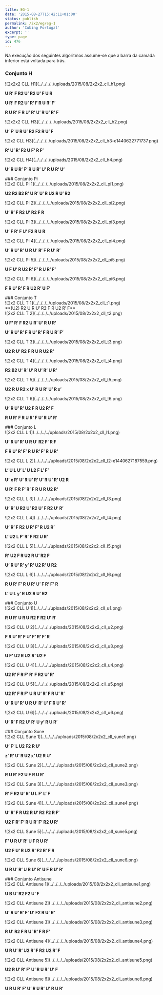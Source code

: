 ```yaml
---
title: EG-1
date: '2015-08-27T15:42:11+01:00'
status: publish
permalink: /2x2/eg/eg-1
author: 'Cubing Portugal'
excerpt: ''
type: page
id: 476
---
```

Na execução dos seguintes algoritmos assume-se que a barra da camada inferior está voltada para trás.

### Conjunto H

<div class="wrc-column-grid wrc-column-grid-4"><div class="wrc-column wrc-column-width-1 wrc-column-start">![2x2x2 CLL H1](../../../../uploads/2015/08/2x2x2_cll_h1.png)

**U R’ F R2 U’ R2 U’ F U R**

**U R’ F R2 U’ R’ F R U R’ F’**

**R U R’ F R U’ R’ U’ R U’ R’ F**

</div><div class="wrc-column wrc-column-width-1">![2x2x2 CLL H3](../../../../uploads/2015/08/2x2x2_cll_h2.png)

**U’ F’ U R U’ R2 F2 R U’ F**

</div><div class="wrc-column wrc-column-width-1">![2x2 CLL H3](../../../../uploads/2015/08/2x2x2_cll_h3-e1440622771737.png)

 **R’ U’ R’ F2 U F’ R F’**

</div><div class="wrc-column wrc-column-width-1 wrc-column-end">![2x2 CLL H4](../../../../uploads/2015/08/2x2x2_cll_h4.png)

 **U’ R U R’ F’ R U R’ U’ R U R’ U’**

</div></div>### Conjunto Pi

<div class="wrc-column-grid wrc-column-grid-3"><div class="wrc-column wrc-column-width-1 wrc-column-start">![2x2 CLL Pi 1](../../../../uploads/2015/08/2x2x2_cll_pi1.png)

**U2 R2 B2 R’ U R’ U’ R U2 R U’ R2**

</div><div class="wrc-column wrc-column-width-1">![2x2 CLL Pi 2](../../../../uploads/2015/08/2x2x2_cll_pi2.png)

**U’ R’ F R2 U’ R2 F R**

</div><div class="wrc-column wrc-column-width-1 wrc-column-end">![2x2 CLL Pi 3](../../../../uploads/2015/08/2x2x2_cll_pi3.png)

**U’ F R’ F U’ F2 R U R**

</div></div><div class="wrc-column-grid wrc-column-grid-3"><div class="wrc-column wrc-column-width-1 wrc-column-start">![2x2 CLL Pi 4](../../../../uploads/2015/08/2x2x2_cll_pi4.png)

**U’ R U’ R’ U R U’ R’ F R U’ R’**

</div><div class="wrc-column wrc-column-width-1">![2x2 CLL Pi 5](../../../../uploads/2015/08/2x2x2_cll_pi5.png)

**U F U’ R U2 R’ F’ R U R’ F’**

</div><div class="wrc-column wrc-column-width-1 wrc-column-end">![2x2 CLL Pi 6](../../../../uploads/2015/08/2x2x2_cll_pi6.png)

**F R U’ R’ F R U2 R’ U F’**

</div></div>### Conjunto T

<div class="wrc-column-grid wrc-column-grid-3"><div class="wrc-column wrc-column-width-1 wrc-column-start">![2x2 CLL T 1](../../../../uploads/2015/08/2x2x2_cll_t1.png)

<div class="sqs-block html-block sqs-block-html" data-block-type="2" id="block-0b6be71681768e52d240"><div class="sqs-block-content" id="yui_3_17_2_1_1440613729900_1102">**<span id="yui_3_17_2_1_1440613729900_1100">(U2) R2 U R U’ R2 F R U2 R’ F</span>**

</div></div></div><div class="wrc-column wrc-column-width-1">![2x2 CLL T 2](../../../../uploads/2015/08/2x2x2_cll_t2.png)

**U F’ R’ F R2 U R’ U’ R U R’**

**U’ R U’ R’ F R U’ R’ F R U R’ F’**

</div><div class="wrc-column wrc-column-width-1 wrc-column-end">![2x2 CLL T 3](../../../../uploads/2015/08/2x2x2_cll_t3.png)

**U2 R U’ R2 F R U R U2 R’**

</div></div><div class="wrc-column-grid wrc-column-grid-3"><div class="wrc-column wrc-column-width-1 wrc-column-start">![2x2 CLL T 4](../../../../uploads/2015/08/2x2x2_cll_t4.png)

**R2 B2 U’ R’ U’ R U’ R’ U R’**

</div><div class="wrc-column wrc-column-width-1">![2x2 CLL T 5](../../../../uploads/2015/08/2x2x2_cll_t5.png)

 **U2 R U R2 x U’ R U R’ U’ R x’**

</div><div class="wrc-column wrc-column-width-1 wrc-column-end">![2x2 CLL T 6](../../../../uploads/2015/08/2x2x2_cll_t6.png)

**U’ R U’ R’ U2 F R U2 R’ F**

**R U R’ F R U R’ F U’ R U’ R’**

</div></div>### Conjunto L

<div class="wrc-column-grid wrc-column-grid-3"><div class="wrc-column wrc-column-width-1 wrc-column-start">![2x2 CLL L 1](../../../../uploads/2015/08/2x2x2_cll_l1.png)

**U’ R U’ R’ U R U’ R2 F’ R F**

**F R U’ R’ F’ R U R’ F’ R U R’**

</div><div class="wrc-column wrc-column-width-1">![2x2 CLL L 2](../../../../uploads/2015/08/2x2x2_cll_l2-e1440627187559.png)

**L’ U L U’ L’ U L2 F L’ F’**

**U’ x R’ U’ R U’ R’ U’ R U’ R’ U2 R**

**U R’ F R F’ R’ F R U R U2 R’**

</div><div class="wrc-column wrc-column-width-1 wrc-column-end">![2x2 CLL L 3](../../../../uploads/2015/08/2x2x2_cll_l3.png)

**U’ R’ U R2 U’ R2 U’ F R2 U’ R’**

</div></div><div class="wrc-column-grid wrc-column-grid-3"><div class="wrc-column wrc-column-width-1 wrc-column-start">![2x2 CLL L 4](../../../../uploads/2015/08/2x2x2_cll_l4.png)

**U’ R’ F R2 U R’ F’ R U2 R’**

**L’ U2 L F’ R’ F R2 U R’**

</div><div class="wrc-column wrc-column-width-1">![2x2 CLL L 5](../../../../uploads/2015/08/2x2x2_cll_l5.png)

**R’ U2 F R U2 R U’ R2 F**

**U’ R U’ R’ y’ R’ U2 R’ U R2**

</div><div class="wrc-column wrc-column-width-1 wrc-column-end">![2x2 CLL L 6](../../../../uploads/2015/08/2x2x2_cll_l6.png)

**R U R’ F’ R U R’ U’ F R’ F’ R**

**L’ U L y’ R U2 R U’ R2**

</div></div>### Conjunto U

<div class="wrc-column-grid wrc-column-grid-3"><div class="wrc-column wrc-column-width-1 wrc-column-start">![2x2 CLL U 1](../../../../uploads/2015/08/2x2x2_cll_u1.png)

**R U R’ U R U R2 F R2 U’ R’**

</div><div class="wrc-column wrc-column-width-1">![2x2 CLL U 2](../../../../uploads/2015/08/2x2x2_cll_u2.png)

**F R U’ R’ F U’ F’ R’ F’ R**

</div><div class="wrc-column wrc-column-width-1 wrc-column-end">![2x2 CLL U 3](../../../../uploads/2015/08/2x2x2_cll_u3.png)

**U F’ U2 R U2 R’ U2 F**

</div></div><div class="wrc-column-grid wrc-column-grid-3"><div class="wrc-column wrc-column-width-1 wrc-column-start">![2x2 CLL U 4](../../../../uploads/2015/08/2x2x2_cll_u4.png)

**U2 R’ F R F’ R’ F R2 U’ R’**

</div><div class="wrc-column wrc-column-width-1">![2x2 CLL U 5](../../../../uploads/2015/08/2x2x2_cll_u5.png)

**U2 R’ F R F’ U R U’ R’ F R U’ R’**

**U’ R U’ R’ U R U’ R’ U’ F R U’ R’**

</div><div class="wrc-column wrc-column-width-1 wrc-column-end">![2x2 CLL U 6](../../../../uploads/2015/08/2x2x2_cll_u6.png)

**U’ R’ F R2 U’ R’ U y’ R U R’**

</div></div>###  Conjunto Sune

<div class="wrc-column-grid wrc-column-grid-3"><div class="wrc-column wrc-column-width-1 wrc-column-start">![2x2 CLL Sune 1](../../../../uploads/2015/08/2x2x2_cll_sune1.png)

**U’ F’ L U2 F2 R U’**

**z’ R’ U’ R U2 x’ U2 R U’**

</div><div class="wrc-column wrc-column-width-1">![2x2 CLL Sune 2](../../../../uploads/2015/08/2x2x2_cll_sune2.png)

**R U R’ F2 U F R U R’**

</div><div class="wrc-column wrc-column-width-1 wrc-column-end">![2x2 CLL Sune 3](../../../../uploads/2015/08/2x2x2_cll_sune3.png)

**R’ F R2 U’ R’ U L F’ L’ F**

</div></div><div class="wrc-column-grid wrc-column-grid-3"><div class="wrc-column wrc-column-width-1 wrc-column-start">![2x2 CLL Sune 4](../../../../uploads/2015/08/2x2x2_cll_sune4.png)

**U’ R’ F R U2 R U’ R2 F2 R F’**

**U2 F R’ F’ R U R’ F’ R2 U R’**

</div><div class="wrc-column wrc-column-width-1">![2x2 CLL Sune 5](../../../../uploads/2015/08/2x2x2_cll_sune5.png)

**F’ U R U’ R’ U F R U R’**

**U2 F U’ R U2 R’ F2 R’ F R**

</div><div class="wrc-column wrc-column-width-1 wrc-column-end">![2x2 CLL Sune 6](../../../../uploads/2015/08/2x2x2_cll_sune6.png)

**U R U’ R’ U R U’ R’ U F R U’ R’**

</div></div>###  Conjunto Antisune

<div class="wrc-column-grid wrc-column-grid-3"><div class="wrc-column wrc-column-width-1 wrc-column-start">![2x2 CLL Antisune 1](../../../../uploads/2015/08/2x2x2_cll_antisune1.png)

**U B U’ R2 F2 U’ F**

</div><div class="wrc-column wrc-column-width-1">![2x2 CLL Antisune 2](../../../../uploads/2015/08/2x2x2_cll_antisune2.png)

**U’ R U’ R’ F’ U’ F2 R U’ R’**

</div><div class="wrc-column wrc-column-width-1 wrc-column-end">![2x2 CLL Antisune 3](../../../../uploads/2015/08/2x2x2_cll_antisune3.png)

**R U’ R2 F R U’ R’ F R F’**

</div></div><div class="wrc-column-grid wrc-column-grid-3"><div class="wrc-column wrc-column-width-1 wrc-column-start">![2x2 CLL Antisune 4](../../../../uploads/2015/08/2x2x2_cll_antisune4.png)

**U R U’ R’ U2 R’ F R2 U2 R’ F**

</div><div class="wrc-column wrc-column-width-1">![2x2 CLL Antisune 5](../../../../uploads/2015/08/2x2x2_cll_antisune5.png)

**U2 R U’ R’ F’ U’ R U R’ U’ F**

</div><div class="wrc-column wrc-column-width-1 wrc-column-end">![2x2 CLL Antisune 6](../../../../uploads/2015/08/2x2x2_cll_antisune6.png)

**U R U R’ F’ U’ R U R’ U’ R U R’**

</div></div>